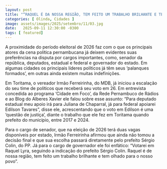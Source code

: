 ```yaml
---
layout: post
title: "“RAQUEL É DA NOSSA REGIÃO, TEM FEITO UM TRABALHO BRILHANTE E TEM OLHADO PARA O NOSSO POVO”, DIZ VEREADOR IRMÃO FERREIRINHA"
categories: [ Olinda, Cidades ]
image: assets/images/2025/setembro/11/03.jpg
date:   2025-09-11 12:30:00 -0300
tags: [ featured]
---  
```

A proximidade do período eleitoral de 2026 faz com o que os principais atores da cena política pernambucana já deixem evidentes suas preferências na disputa por cargos importantes, como, senador da república, deputados, estadual e federal e governador do estado. Em algumas cidades os principais líderes políticos já têm seus ‘palanques formados’, em outras ainda existem muitas indefinições.

Em Toritama, o vereador Irmão Ferreirinha, do MDB, já iniciou a escalação do seu time de políticos que receberá seu voto em 26. Em entrevista concedida ao programa ‘Cidade em Foco’, da Rede Pernambuco de Rádios e ao Blog do Alberes Xavier ele falou sobre esse assunto: “Para deputado estadual meu apoio irá para Juliana de Chaparral, já para federal apoiarei Edilson Tavares”, disse ele, acrescentando que o voto em Edilson é uma ‘questão de justiça’, diante o trabalho que ele fez em Toritama quando prefeito do município, entre 2017 e 2024.

Para o cargo de senador, que na eleição de 2026 terá duas vagas disponíveis por estado, Irmão Ferreirinha afirmou que ainda não tomou a decisão final e que sua escolha passará diretamente pelo prefeito Sérgio Colin, do PP. Já para o cargo de governador ele foi enfático: “Votarei em Raquel Lyra, seguindo a indicação do prefeito Sérgio Colin. Raquel é de nossa região, tem feito um trabalho brilhante e tem olhado para o nosso povo”.